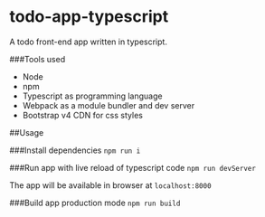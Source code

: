 # todo-app-typescript
A todo front-end app written in typescript.

###Tools used
* Node 
* npm  
* Typescript as programming language
* Webpack as a module bundler and dev server  
* Bootstrap v4 CDN for css styles  

##Usage

###Install dependencies
`npm run i`

###Run app with live reload of typescript code
`npm run devServer`

The app will be available in browser at `localhost:8000`


###Build app production mode
`npm run build`

